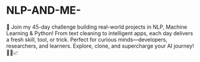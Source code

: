 # NLP-AND-ME-
🚀 Join my 45-day challenge building real-world projects in NLP, Machine Learning &amp; Python! From text cleaning to intelligent apps, each day delivers a fresh skill, tool, or trick. Perfect for curious minds—developers, researchers, and learners. Explore, clone, and supercharge your AI journey! 🧠💡📈
